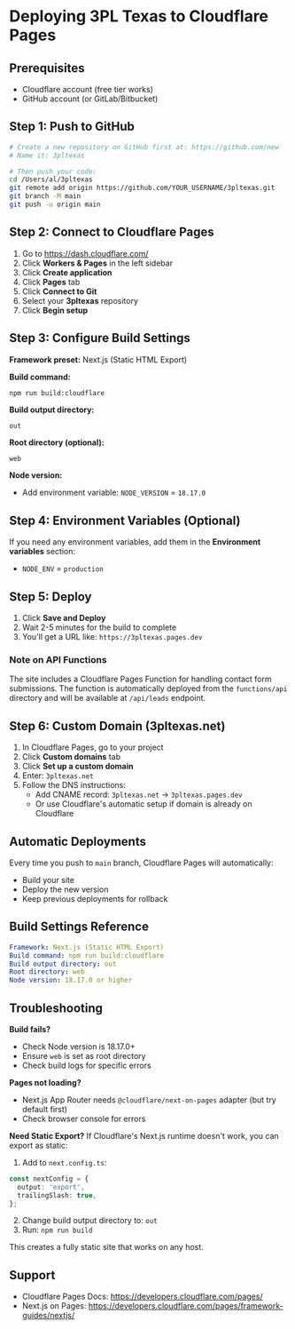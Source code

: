 # Deploying 3PL Texas to Cloudflare Pages

## Prerequisites
- Cloudflare account (free tier works)
- GitHub account (or GitLab/Bitbucket)

## Step 1: Push to GitHub

```bash
# Create a new repository on GitHub first at: https://github.com/new
# Name it: 3pltexas

# Then push your code:
cd /Users/al/3pltexas
git remote add origin https://github.com/YOUR_USERNAME/3pltexas.git
git branch -M main
git push -u origin main
```

## Step 2: Connect to Cloudflare Pages

1. Go to https://dash.cloudflare.com/
2. Click **Workers & Pages** in the left sidebar
3. Click **Create application**
4. Click **Pages** tab
5. Click **Connect to Git**
6. Select your **3pltexas** repository
7. Click **Begin setup**

## Step 3: Configure Build Settings

**Framework preset:** Next.js (Static HTML Export)

**Build command:**
```bash
npm run build:cloudflare
```

**Build output directory:**
```
out
```

**Root directory (optional):**
```
web
```

**Node version:**
- Add environment variable: `NODE_VERSION` = `18.17.0`

## Step 4: Environment Variables (Optional)

If you need any environment variables, add them in the **Environment variables** section:

- `NODE_ENV` = `production`

## Step 5: Deploy

1. Click **Save and Deploy**
2. Wait 2-5 minutes for the build to complete
3. You'll get a URL like: `https://3pltexas.pages.dev`

### Note on API Functions
The site includes a Cloudflare Pages Function for handling contact form submissions. The function is automatically deployed from the `functions/api` directory and will be available at `/api/leads` endpoint.

## Step 6: Custom Domain (3pltexas.net)

1. In Cloudflare Pages, go to your project
2. Click **Custom domains** tab
3. Click **Set up a custom domain**
4. Enter: `3pltexas.net`
5. Follow the DNS instructions:
   - Add CNAME record: `3pltexas.net` → `3pltexas.pages.dev`
   - Or use Cloudflare's automatic setup if domain is already on Cloudflare

## Automatic Deployments

Every time you push to `main` branch, Cloudflare Pages will automatically:
- Build your site
- Deploy the new version
- Keep previous deployments for rollback

## Build Settings Reference

```yaml
Framework: Next.js (Static HTML Export)
Build command: npm run build:cloudflare
Build output directory: out
Root directory: web
Node version: 18.17.0 or higher
```

## Troubleshooting

**Build fails?**
- Check Node version is 18.17.0+
- Ensure `web` is set as root directory
- Check build logs for specific errors

**Pages not loading?**
- Next.js App Router needs `@cloudflare/next-on-pages` adapter (but try default first)
- Check browser console for errors

**Need Static Export?**
If Cloudflare's Next.js runtime doesn't work, you can export as static:

1. Add to `next.config.ts`:
```typescript
const nextConfig = {
  output: 'export',
  trailingSlash: true,
};
```

2. Change build output directory to: `out`
3. Run: `npm run build`

This creates a fully static site that works on any host.

## Support

- Cloudflare Pages Docs: https://developers.cloudflare.com/pages/
- Next.js on Pages: https://developers.cloudflare.com/pages/framework-guides/nextjs/
